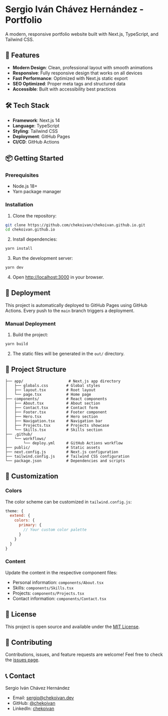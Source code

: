 # Sergio Iván Chávez Hernández - Portfolio

A modern, responsive portfolio website built with Next.js, TypeScript, and Tailwind CSS.

## 🚀 Features

- **Modern Design**: Clean, professional layout with smooth animations
- **Responsive**: Fully responsive design that works on all devices
- **Fast Performance**: Optimized with Next.js static export
- **SEO Optimized**: Proper meta tags and structured data
- **Accessible**: Built with accessibility best practices

## 🛠️ Tech Stack

- **Framework**: Next.js 14
- **Language**: TypeScript
- **Styling**: Tailwind CSS
- **Deployment**: GitHub Pages
- **CI/CD**: GitHub Actions

## 📦 Getting Started

### Prerequisites

- Node.js 18+ 
- Yarn package manager

### Installation

1. Clone the repository:
```bash
git clone https://github.com/chekoivan/chekoivan.github.io.git
cd chekoivan.github.io
```

2. Install dependencies:
```bash
yarn install
```

3. Run the development server:
```bash
yarn dev
```

4. Open [http://localhost:3000](http://localhost:3000) in your browser.

## 🚀 Deployment

This project is automatically deployed to GitHub Pages using GitHub Actions. Every push to the `main` branch triggers a deployment.

### Manual Deployment

1. Build the project:
```bash
yarn build
```

2. The static files will be generated in the `out/` directory.

## 📁 Project Structure

```
├── app/                    # Next.js app directory
│   ├── globals.css        # Global styles
│   ├── layout.tsx         # Root layout
│   └── page.tsx           # Home page
├── components/            # React components
│   ├── About.tsx          # About section
│   ├── Contact.tsx        # Contact form
│   ├── Footer.tsx         # Footer component
│   ├── Hero.tsx           # Hero section
│   ├── Navigation.tsx     # Navigation bar
│   ├── Projects.tsx       # Projects showcase
│   └── Skills.tsx         # Skills section
├── .github/
│   └── workflows/
│       └── deploy.yml     # GitHub Actions workflow
├── public/                # Static assets
├── next.config.js         # Next.js configuration
├── tailwind.config.js     # Tailwind CSS configuration
└── package.json           # Dependencies and scripts
```

## 🎨 Customization

### Colors
The color scheme can be customized in `tailwind.config.js`:

```javascript
theme: {
  extend: {
    colors: {
      primary: {
        // Your custom color palette
      }
    }
  }
}
```

### Content
Update the content in the respective component files:
- Personal information: `components/About.tsx`
- Skills: `components/Skills.tsx`
- Projects: `components/Projects.tsx`
- Contact information: `components/Contact.tsx`

## 📄 License

This project is open source and available under the [MIT License](LICENSE).

## 🤝 Contributing

Contributions, issues, and feature requests are welcome! Feel free to check the [issues page](https://github.com/chekoivan/chekoivan.github.io/issues).

## 📞 Contact

Sergio Iván Chávez Hernández

- Email: sergio@chekoivan.dev
- GitHub: [@chekoivan](https://github.com/chekoivan)
- LinkedIn: [chekoivan](https://linkedin.com/in/chekoivan)
